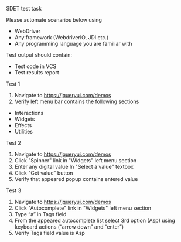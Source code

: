 SDET test task

Please automate scenarios below using
- WebDriver
- Any framework (WebdriverIO, JDI etc.)
- Any programming language you are familiar with

Test output should contain:
- Test code in VCS
- Test results report

Test 1
1. Navigate to https://jqueryui.com/demos
2. Verify left menu bar contains the following sections
- Interactions
- Widgets
- Effects
- Utilities

Test 2
1. Navigate to https://jqueryui.com/demos
2. Click "Spinner" link in "Widgets" left menu section
3. Enter any digital value In "Select a value" textbox
4. Click "Get value" button
5. Verify that appeared popup contains entered value

Test 3
1. Navigate to https://jqueryui.com/demos
2. Click "Autocomplete" link in "Widgets" left menu section
3. Type “a” in Tags field
4. From the appeared autocomplete list select 3rd option (Asp) using keyboard actions
(“arrow down” and “enter”)
5. Verify Tags field value is Asp